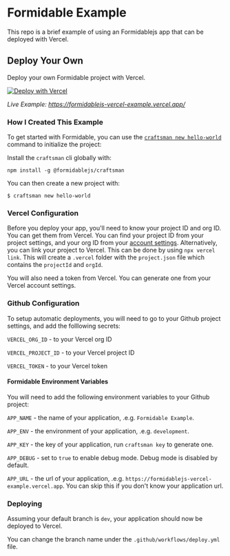 # Formidable Example

This repo is a brief example of using an Formidablejs app that can be deployed with Vercel.

## Deploy Your Own

Deploy your own Formidable project with Vercel.

[![Deploy with Vercel](https://vercel.com/button)](https://vercel.com/import/project?template=https://github.com/donaldp/formidablejs-vercel-example)

_Live Example: https://formidablejs-vercel-example.vercel.app/_

### How I Created This Example

To get started with Formidable, you can use the [`craftsman new hello-world`](https://www.formidablejs.org/docs/) command to initialize the project:

Install the `craftsman` cli globally with:

```shell
npm install -g @formidablejs/craftsman
```

You can then create a new project with:

```shell
$ craftsman new hello-world
```

### Vercel Configuration

Before you deploy your app, you'll need to know your project ID and org ID. You can get them from Vercel. You can find your project ID from your project settings, and your org ID from your [account settings](https://vercel.com/account). Alternatively, you can link your project to Vercel. This can be done by using `npx vercel link`. This will create a `.vercel` folder with the `project.json` file which contains the `projectId` and `orgId`.

You will also need a token from Vercel. You can generate one from your Vercel account settings.

### Github Configuration

To setup automatic deployments, you will need to go to your Github project settings, and add the folllowing secrets:

`VERCEL_ORG_ID` - to your Vercel org ID

`VERCEL_PROJECT_ID` - to your Vercel project ID

`VERCEL_TOKEN` - to your Vercel token

#### Formidable Environment Variables

You will need to add the following environment variables to your Github project:

`APP_NAME` - the name of your application, .e.g. `Formidable Example`.

`APP_ENV` - the environment of your application, .e.g. `development`.

`APP_KEY` - the key of your application, run `craftsman key` to generate one.

`APP_DEBUG` - set to `true` to enable debug mode. Debug mode is disabled by default.

`APP_URL` - the url of your application, .e.g. `https://formidablejs-vercel-example.vercel.app`. You can skip this if you don't know your application url.

### Deploying

Assuming your default branch is `dev`, your application should now be deployed to Vercel.

You can change the branch name under the `.github/workflows/deploy.yml` file.
